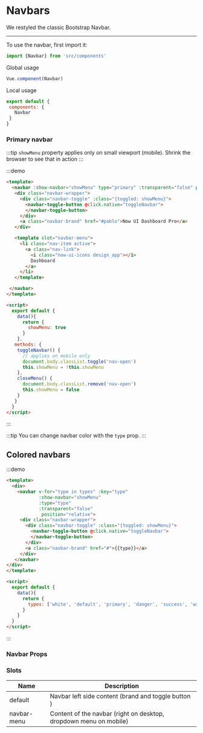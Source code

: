 # Navbars


<script>
module.exports = {
 data(){
    return {
      types: ['white', 'default', 'primary', 'danger', 'success', 'warning', 'info'],
      showMenu: true
    }
  },
  methods: {
    toggleNavbar() {
      // applies on mobile only
      document.body.classList.toggle('nav-open')
      this.showMenu = !this.showMenu
    },
    closeMenu() {
      document.body.classList.remove('nav-open')
      this.showMenu = false
    }
   }
}
</script>
We restyled the classic Bootstrap Navbar.

<hr>
To use the navbar, first import it:

```js
import {Navbar} from 'src/components'
```

Global usage

```js
Vue.component(Navbar)
```

Local usage

```js
export default {
 components: {
   Navbar
 }
}
```

### Primary navbar

:::tip
 `showMenu` property applies only on small viewport (mobile). Shrink the browser to see that in action
:::

:::demo
```html
<template>
  <navbar :show-navbar="showMenu" type="primary" :transparent="false" position="relative">
   <div class="navbar-wrapper">
     <div class="navbar-toggle" :class="{toggled: showMenu}">
       <navbar-toggle-button @click.native="toggleNavbar">
       </navbar-toggle-button>
     </div>
     <a class="navbar-brand" href="#pablo">Now UI Dashboard Pro</a>
   </div>

   <template slot="navbar-menu">
     <li class="nav-item active">
       <a class="nav-link">
         <i class="now-ui-icons design_app"></i>
         Dashboard
       </a>
     </li>
   </template>

 </navbar>
</template>

<script>
  export default {
    data(){
      return {
        showMenu: true
      }
    },
   methods: {
    toggleNavbar() {
      // applies on mobile only
      document.body.classList.toggle('nav-open')
      this.showMenu = !this.showMenu
    },
    closeMenu() {
      document.body.classList.remove('nav-open')
      this.showMenu = false
    }
   }
  }
</script>
```
:::

:::tip
 You can change navbar color with the `type` prop.
:::
## Colored navbars

:::demo
```html
<template>
  <div>
    <navbar v-for="type in types" :key="type"
            :show-navbar="showMenu"
            :type="type"
            :transparent="false"
             position="relative">
     <div class="navbar-wrapper">
       <div class="navbar-toggle" :class="{toggled: showMenu}">
         <navbar-toggle-button @click.native="toggleNavbar">
         </navbar-toggle-button>
       </div>
       <a class="navbar-brand" href="#">{{type}}</a>
     </div>
   </navbar>
</div>
</template>

<script>
  export default {
    data(){
      return {
        types: ['white', 'default', 'primary', 'danger', 'success', 'warning', 'info']
      }
    }
  }
</script>
```
:::


### Navbar Props
<props-table component-name="navbar"/>

### Slots
| Name | Description |
|---------- |-------- |
|  default  | Navbar left side content (brand and toggle button )|
|  navbar-menu  | Content of the navbar (right on desktop, dropdown menu on mobile) |
